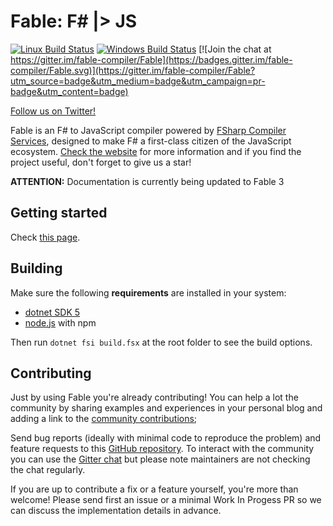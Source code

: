 # Fable: F# |> JS

[![Linux Build Status](https://travis-ci.org/fable-compiler/Fable.svg?branch=nagareyama "Linux Build Status")](https://travis-ci.org/fable-compiler/Fable) [![Windows Build Status](https://ci.appveyor.com/api/projects/status/vlmyxg64my74sik5/branch/nagareyama?svg=true "Windows Build Status")](https://ci.appveyor.com/project/alfonsogarciacaro/fable) [![Join the chat at https://gitter.im/fable-compiler/Fable](https://badges.gitter.im/fable-compiler/Fable.svg)](https://gitter.im/fable-compiler/Fable?utm_source=badge&utm_medium=badge&utm_campaign=pr-badge&utm_content=badge)

[Follow us on Twitter!](https://twitter.com/FableCompiler)

Fable is an F# to JavaScript compiler powered by [FSharp Compiler Services](https://fsharp.github.io/FSharp.Compiler.Service/), designed to make F# a first-class citizen of the JavaScript ecosystem. [Check the website](http://fable.io) for more information and if you find the project useful, don't forget to give us a star!

**ATTENTION:** Documentation is currently being updated to Fable 3

## Getting started

Check [this page](https://fable.io/docs/2-steps/setup.html).

## Building

Make sure the following **requirements** are installed in your system:

- [dotnet SDK 5](https://www.microsoft.com/net/download/core)
- [node.js](https://nodejs.org) with npm

Then run `dotnet fsi build.fsx` at the root folder to see the build options.

## Contributing

Just by using Fable you're already contributing! You can help a lot the community by sharing examples and experiences in your personal blog and adding a link to the [community contributions](https://github.com/fable-compiler/community/edit/master/public/community.json);

Send bug reports (ideally with minimal code to reproduce the problem) and feature requests to this [GitHub repository](https://github.com/fable-compiler/Fable/issues). To interact with the community you can use the [Gitter chat](https://gitter.im/fable-compiler/Fable) but please note maintainers are not checking the chat regularly.

If you are up to contribute a fix or a feature yourself, you're more than welcome! Please send first an issue or a minimal Work In Progess PR so we can discuss the implementation details in advance.
